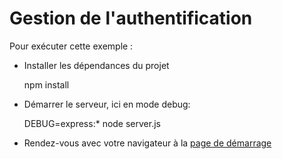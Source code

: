 # Gestion de l'authentification

Pour exécuter cette exemple :

* Installer les dépendances du projet

    npm install

* Démarrer le serveur, ici en mode debug:

    DEBUG=express:* node server.js

* Rendez-vous avec votre navigateur à la [page de démarrage](http://localhost:3000)
